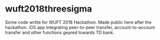 # wuft2018threesigma
Some code writte for WUFT 2018 Hackathon. Made public here after the hackathon.
iOS app integrating peer-to-peer transfer, account-to-account transfer and other functions geared towards TD bank.
